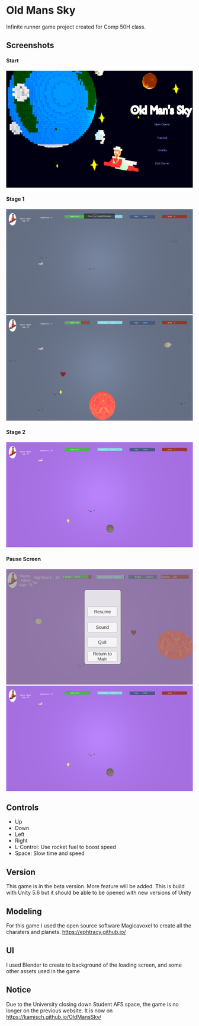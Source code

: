 # Old Mans Sky
Infinite runner game project created for Comp 50H class. 
## Screenshots
#### Start 
![Image1](unity_src/Assets/Image/OldMansSky1.png)
#### Stage 1
![Image2](unity_src/Assets/Image/OldMansSky2.png)
![Image3](unity_src/Assets/Image/OldMansSky3.png)
#### Stage 2
![Image5](unity_src/Assets/Image/OldMansSky7)
#### Pause Screen
![Image4](unity_src/Assets/Image/OldMansSky4.png)
![Image5](unity_src/Assets/Image/OldMansSky7)
## Controls
- Up
- Down
- Left
- Right
- L-Control: Use rocket fuel to boost speed
- Space: Slow time and speed
## Version
This game is in the beta version. More feature will be added.
This is build with Unity 5.6 but it should be able to be opened with new versions of Unity
## Modeling 
For this game I used the open source software Magicavoxel to create all the charaters and planets.
https://ephtracy.github.io/
## UI
I used Blender to create to background of the loading screen, and some other assets used in the game
## Notice
Due to the University closing down Student AFS space, the game is no longer on the previous website. 
It is now on https://kamisch.github.io/OldMansSky/
